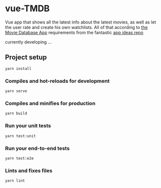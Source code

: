 # vue-TMDB

Vue app that shows all the latest info about the latest movies, as well as let the user rate and create his own watchlists. All of that according to [the Movie Database App](https://github.com/florinpop17/app-ideas/blob/master/Projects/3-Advanced/Movie-App.md) requirements from the fantastic [app ideas repo](https://github.com/florinpop17/app-ideas/blob/master/Projects/3-Advanced)

currently developing ...

## Project setup

```
yarn install
```

### Compiles and hot-reloads for development

```
yarn serve
```

### Compiles and minifies for production

```
yarn build
```

### Run your unit tests

```
yarn test:unit
```

### Run your end-to-end tests

```
yarn test:e2e
```

### Lints and fixes files

```
yarn lint
```
